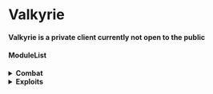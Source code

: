 
# Valkyrie

#### Valkyrie is a private client currently not open to the public

#### ModuleList
<details>
  <summary><b>Combat</b></summary>

<ul>
<li>AntiCrystal</li>
<li>AutoAnvil</li>
<li>AutoArmor</li>
<li>AutoTrap</li>
<li>AutoWeb</li>
<li>BedAura</li>
<li>Blocker</li>
<li>FastBow</li>
<li>HoleFill</li>
<li>KillAura</li>
<li>Offhand</li>
<li>Piston Aura</li>
<li>SelfTrap</li>
<li>SelfWeb</li>
<li>Sorround</li>
<li>ValkCa</li>
  
</ul>

</details>

<details>
  <summary><b>Exploits</b></summary>

<ul>
<li>AntiHunger</li>
<li>CoordExploit</li>
<li>FastBreak</li>
<li>LiquidInteract</li>
<li>NoInteract</li>
<li>NoSwing</li>
<li>Reach</li>
<li>PacketUse</li>
<li>PacketXp</li>
<li>PortalGodMode</li>
  
</ul>

</details>

